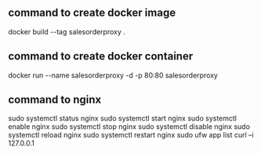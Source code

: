 ## command to create docker image 
docker build --tag salesorderproxy .
## command to create docker container
docker run --name salesorderproxy -d -p 80:80 salesorderproxy


## command to nginx
sudo systemctl status nginx
sudo systemctl start nginx
sudo systemctl enable nginx
sudo systemctl stop nginx
sudo systemctl disable nginx
sudo systemctl reload nginx
sudo systemctl restart nginx
sudo ufw app list
curl –i 127.0.0.1
